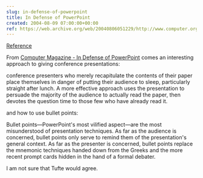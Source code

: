 ```yaml
---  
slug: in-defense-of-powerpoint
title: In Defense of PowerPoint
created: 2004-08-09 07:00:00+00:00
ref: https://web.archive.org/web/20040806051229/http://www.computer.org/computer/homepage/0704/profession/index.htm
---  
```

[Reference](https://web.archive.org/web/20040806051229/http://www.computer.org/computer/homepage/0704/profession/index.htm)
 
From [Computer Magazine - In Defense of PowerPoint](https://web.archive.org/web/20040806051229/http://www.computer.org/computer/homepage/0704/profession/index.htm) comes an interesting approach to giving conference presentations:


>
conference presenters who merely recapitulate the contents of their paper place themselves in danger of putting their audience to sleep, particularly straight after lunch. A more effective approach uses the presentation to persuade the majority of the audience to actually read the paper, then devotes the question time to those few who have already read it.


and how to use bullet points:


>
Bullet points—PowerPoint's most vilified aspect—are the most misunderstood of presentation techniques. As far as the audience is concerned, bullet points only serve to remind them of the presentation's general context. As far as the presenter is concerned, bullet points replace the mnemonic techniques handed down from the Greeks and the more recent prompt cards hidden in the hand of a formal debater.


I am not sure that Tufte would agree.


